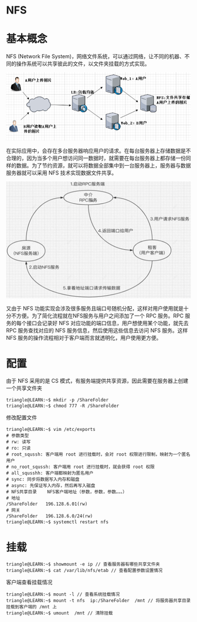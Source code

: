 # NFS

# 基本概念

NFS (Network File System)，网络文件系统，可以通过网络，让不同的机器、不同的操作系统可以共享彼此的文件，以文件夹挂载的方式实现。

![共享服务|c,75](../../image/linux/NFSserver.png)

在实际应用中，会存在多台服务器响应用户的请求。在每台服务器上存储数据是不合理的，因为当多个用户想访问同一数据时，就需要在每台服务器上都存储一份同样的数据。为了节约资源，就可以将数据全部集中到一台服务器上，服务器与数据服务器就可以采用 NFS 技术实现数据文件共享。

![nfs_rpc|c,75](../../image/linux/NFS_RPC.png)

又由于 NFS 功能实现会涉及很多服务且端口号随机分配，这样对用户使用就是十分不方便。为了简化流程就在NFS服务与用户之间添加了一个 RPC 服务。RPC 服务的每个接口会记录好 NFS 对应功能的端口信息，用户想使用某个功能，就先去 RPC 服务查找对应的 NFS 服务信息，然后使用这些信息去访问 NFS 服务。这样 NFS 服务的操作流程相对于客户端而言就透明化，用户使用更方便。


# 配置

由于 NFS 采用的是 CS 模式，有服务端提供共享资源，因此需要在服务器上创建一个共享文件夹

```term
triangle@LEARN:~$ mkdir -p /ShareFolder
triangle@LEARN:~$ chmod 777 -R /ShareFolder 
```

修改配置文件
```term
triangle@LEARN:~$ vim /etc/exports
# 参数类型
# rw: 读写
# ro: 只读
# root_squssh: 客户端用 root 进行挂载时，会对 root 权限进行限制，映射为一个匿名用户
# no_root_squssh: 客户端用 root 进行挂载时，就会获得 root 权限
# all_squsshh: 客户端都映射为匿名用户
# sync: 同步将数据写入内存和磁盘
# async: 先保证写入内存，然后再写入磁盘
# NFS共享目录    NFS客户端地址（参数，参数，参数。。。）
# 地址
/ShareFolder   196.128.6.01(rw)
# 网关
/ShareFolder   196.128.6.0/24(rw)
triangle@LEARN:~$ systemctl restart nfs
```

# 挂载

```term
triangle@LEARN:~$ showmount -e ip // 查看服务器有哪些共享文件夹
triangle@LEARN:~$ cat /var/lib/nfs/etab // 查看配置参数设置情况 
```

客户端查看挂载情况

```term
triangle@LEARN:~$ mount -l // 查看系统挂载情况
triangle@LEARN:~$ mount -t nfs  ip:/ShareFolder  /mnt // 将服务器共享目录挂载到客户端的 /mnt 上
triangle@LEARN:~$ umount  /mnt // 清除挂载
```

